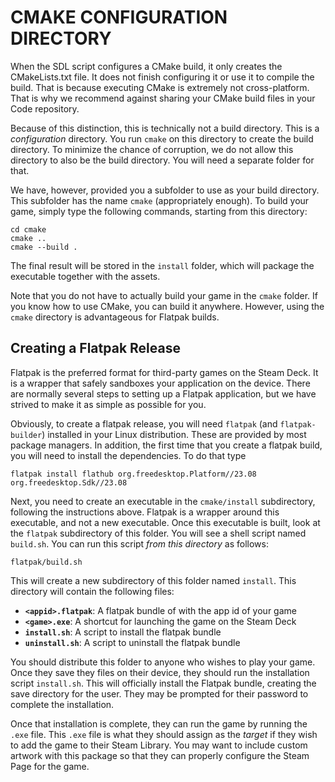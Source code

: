 # CMAKE CONFIGURATION DIRECTORY

When the SDL script configures a CMake build, it only creates the CMakeLists.txt file. It does not finish configuring it or use it to compile the build. That is because executing CMake is extremely not cross-platform. That is why we recommend against sharing your CMake build files in your Code repository.

Because of this distinction, this is technically not a build directory. This is a *configuration* directory. You run `cmake` on this directory to create the build directory. To minimize the chance of corruption, we do not allow this directory to also be the build directory. You will need a separate folder for that.

We have, however, provided you a subfolder to use as your build directory. This subfolder has the name `cmake` (appropriately enough). To build your game, simply type the following commands, starting from this directory:

```
cd cmake
cmake ..
cmake --build .
```

The final result will be stored in the `install` folder, which will package the executable together with the assets.

Note that you do not have to actually build your game in the `cmake` folder.  If you know how to use CMake, you can build it anywhere. However, using the `cmake` directory is advantageous for Flatpak builds.

## Creating a Flatpak Release

Flatpak is the preferred format for third-party games on the Steam Deck. It is a wrapper that safely sandboxes your application on the device. There are normally several steps to setting up a Flatpak application, but we have strived to make it as simple as possible for you.

Obviously, to create a flatpak release, you will need `flatpak` (and `flatpak-builder`) installed in your Linux distribution. These are provided by most package managers. In addition, the first time that you create a flatpak build, you will need to install the dependencies. To do that type

```
flatpak install flathub org.freedesktop.Platform//23.08 org.freedesktop.Sdk//23.08
```

Next, you need to create an executable in the `cmake/install` subdirectory, following the instructions above. Flatpak is a wrapper around this executable, and not a new executable. Once this executable is built, look at the `flatpak` subdirectory of this folder.  You will see a shell script named `build.sh`.  You can run this script *from this directory* as follows:

```
flatpak/build.sh
```

This will create a new subdirectory of this folder named `install`. This directory will contain the following files:

- **`<appid>.flatpak`**: A flatpak bundle of with the app id of your game
- **`<game>.exe`**: A shortcut for launching the game on the Steam Deck
- **`install.sh`**: A script to install the flatpak bundle
- **`uninstall.sh`**: A script to uninstall the flatpak bundle

You should distribute this folder to anyone who wishes to play your game. Once they save they files on their device, they should run the installation script `install.sh`. This will officially install the Flatpak bundle, creating the save directory for the user. They may be prompted for their password to complete the installation.

Once that installation is complete, they can run the game by running the `.exe` file.  This `.exe` file is what they should assign as the *target* if they wish to add the game to their Steam Library. You may want to include custom artwork with this package so that they can properly configure the Steam Page for the game.
